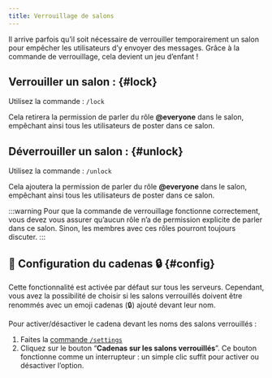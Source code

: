 ```yaml
---
title: Verrouillage de salons
---
```


Il arrive parfois qu’il soit nécessaire de verrouiller temporairement un salon pour empêcher les utilisateurs d’y envoyer des messages. Grâce à la commande de verrouillage, cela devient un jeu d’enfant !

## Verrouiller un salon : {#lock}

Utilisez la commande :
```/lock```

Cela retirera la permission de parler du rôle **@everyone** dans le salon, empêchant ainsi tous les utilisateurs de poster dans ce salon.

## Déverrouiller un salon : {#unlock}

Utilisez la commande :
```/unlock```

Cela ajoutera la permission de parler du rôle **@everyone** dans le salon, empêchant ainsi tous les utilisateurs de poster dans ce salon.

:::warning
Pour que la commande de verrouillage fonctionne correctement, vous devez vous assurer qu’aucun rôle n’a de permission explicite de parler dans ce salon. Sinon, les membres avec ces rôles pourront toujours discuter.
:::

## 📡 Configuration du cadenas 🔒 {#config}

Cette fonctionnalité est activée par défaut sur tous les serveurs. Cependant, vous avez la possibilité de choisir si les salons verrouillés doivent être renommés avec un emoji cadenas (🔒) ajouté devant leur nom.

Pour activer/désactiver le cadena devant les noms des salons verrouillés : 
1. Faites la [commande `/settings`](../setup.md#settings)
2. Cliquez sur le bouton “**Cadenas sur les salons verrouillés**”. Ce bouton fonctionne comme un interrupteur : un simple clic suffit pour activer ou désactiver l’option.
